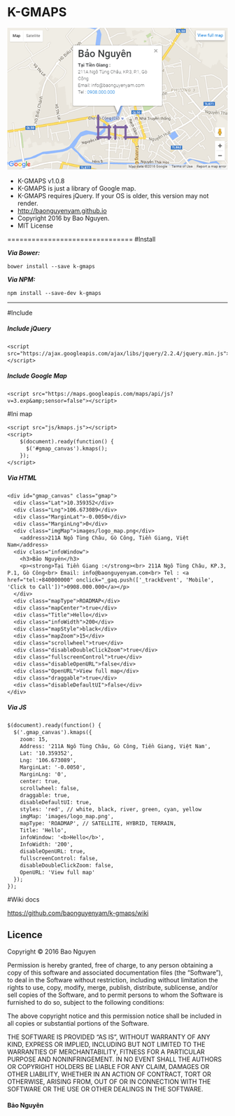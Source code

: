 # K-GMAPS

![K-GMAPS](https://raw.githubusercontent.com/baonguyenyam/k-gmaps/master/src/images/2016-07-01_060717.png "K-GMAPS")

* K-GMAPS v1.0.8
* K-GMAPS is just a library of Google map.
* K-GMAPS requires jQuery. If your OS is older, this version may not render.
* http://baonguyenyam.github.io
* Copyright 2016 by Bao Nguyen.
* MIT License

===============================
#Install

***Via Bower:***
```
bower install --save k-gmaps
```

***Via NPM:***
```
npm install --save-dev k-gmaps
```
___

#Include 

##### Include jQuery

```
<script src="https://ajax.googleapis.com/ajax/libs/jquery/2.2.4/jquery.min.js"></script>
```

##### Include Google Map

```
<script src="https://maps.googleapis.com/maps/api/js?v=3.exp&amp;sensor=false"></script>
```

#Ini map

```
<script src="js/kmaps.js"></script>
<script>
	$(document).ready(function() {
	  $('#gmap_canvas').kmaps();
	});
</script>
```

##### Via HTML

```
<div id="gmap_canvas" class="gmap">
  <div class="Lat">10.359352</div>
  <div class="Lng">106.673089</div>
  <div class="MarginLat">-0.0050</div>
  <div class="MarginLng">0</div>
  <div class="imgMap">images/logo_map.png</div>
    <address>211A Ngô Tùng Châu, Gò Công, Tiền Giang, Việt Nam</address>
  <div class="infoWindow">
    <h3>Bảo Nguyên</h3>
    <p><strong>Tại Tiền Giang :</strong><br> 211A Ngô Tùng Châu, KP.3, P.1, Gò Công<br> Email: info@baonguyenyam.com<br> Tel : <a href="tel:+840000000" onclick="_gaq.push(['_trackEvent', 'Mobile', 'Click to Call'])">0908.000.000</a></p>
  </div>
  <div class="mapType">ROADMAP</div>
  <div class="mapCenter">true</div>
  <div class="Title">Hello</div>
  <div class="infoWidth">200</div>
  <div class="mapStyle">black</div>
  <div class="mapZoom">15</div>
  <div class="scrollwheel">true</div>
  <div class="disableDoubleClickZoom">true</div>
  <div class="fullscreenControl">true</div>
  <div class="disableOpenURL">false</div>
  <div class="OpenURL">View full map</div>
  <div class="draggable">true</div>
  <div class="disableDefaultUI">false</div>
</div>
```

##### Via JS

```
$(document).ready(function() {
  $('.gmap_canvas').kmaps({
    zoom: 15,
    Address: '211A Ngô Tùng Châu, Gò Công, Tiền Giang, Việt Nam',
    Lat: '10.359352',
    Lng: '106.673089',
    MarginLat: '-0.0050',
    MarginLng: '0',
    center: true,
    scrollwheel: false,
    draggable: true,
    disableDefaultUI: true,
    styles: 'red', // white, black, river, green, cyan, yellow
    imgMap: 'images/logo_map.png',
    mapType: 'ROADMAP', // SATELLITE, HYBRID, TERRAIN,
    Title: 'Hello',
    infoWindow: '<b>Hello</b>',
    InfoWidth: '200',
    disableOpenURL: true,
    fullscreenControl: false,
    disableDoubleClickZoom: false,
    OpenURL: 'View full map'
  });
});
```

#Wiki docs

https://github.com/baonguyenyam/k-gmaps/wiki


## Licence

Copyright &copy; 2016 Bao Nguyen

Permission is hereby granted, free of charge, to any person obtaining a copy of this software and associated documentation files (the “Software”), to deal in the Software without restriction, including without limitation the rights to use, copy, modify, merge, publish, distribute, sublicense, and/or sell copies of the Software, and to permit persons to whom the Software is furnished to do so, subject to the following conditions:

The above copyright notice and this permission notice shall be included in all copies or substantial portions of the Software.

THE SOFTWARE IS PROVIDED “AS IS”, WITHOUT WARRANTY OF ANY KIND, EXPRESS OR IMPLIED, INCLUDING BUT NOT LIMITED TO THE WARRANTIES OF MERCHANTABILITY, FITNESS FOR A PARTICULAR PURPOSE AND NONINFRINGEMENT. IN NO EVENT SHALL THE AUTHORS OR COPYRIGHT HOLDERS BE LIABLE FOR ANY CLAIM, DAMAGES OR OTHER LIABILITY, WHETHER IN AN ACTION OF CONTRACT, TORT OR OTHERWISE, ARISING FROM, OUT OF OR IN CONNECTION WITH THE SOFTWARE OR THE USE OR OTHER DEALINGS IN THE SOFTWARE.

#### Bảo Nguyên
